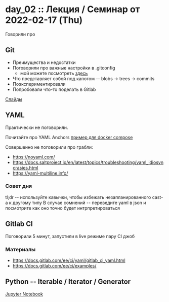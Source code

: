 # day_02 :: Лекция / Семинар от 2022-02-17 (Thu)

Говорили про

## Git

- Преимущества и недостатки
- Поговорили про важные настройки в .gitconfig
   - мой можете посмотреть [здесь](https://github.com/dgronskij/dotconfigs/blob/master/git/.gitconfig)
- Что представляет собой под капотом -- blobs -> trees -> commits
- Поэкспериментировали
- Попробовали что-то поделать в Gitlab

[Слайды](./git.pdf)

## YAML

Практически не поговорили.

Почитайте про YAML Anchors [пример для docker compose](https://www.cloudsavvyit.com/10765/how-to-simplify-docker-compose-files-with-yaml-anchors-and-extensions/)

Совершенно не поговорили про грабли:
- https://noyaml.com/
- https://docs.saltproject.io/en/latest/topics/troubleshooting/yaml_idiosyncrasies.html
- https://yaml-multiline.info/

### Совет дня
tl;dr -- используйте кавычки, чтобы избежать незапланированного cast-а к другому типу
В случае сомнений -- переведите yaml в json и посмотрите как оно точно будет интрпретироваться

## Gitlab CI

Поговорили 5 минут, запустили в live режиме пару CI джоб


### Материалы
- https://docs.gitlab.com/ee/ci/yaml/gitlab_ci_yaml.html
- https://docs.gitlab.com/ee/ci/examples/


## Python -- Iterable / Iterator / Generator

[Jupyter Notebook](./iterator_protocol.ipynb)